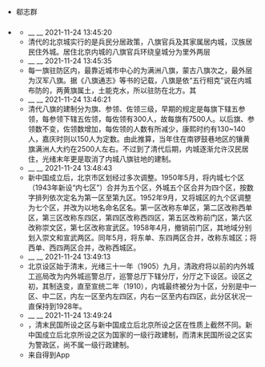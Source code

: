 - 郗志群
- ### 
    - __ __ 2021-11-24 13:45:20
    - 清代的北京城实行的是兵民分居政策，八旗官兵及其家属居内城，汉族居民住外城。居住北京内城的八旗官兵环绕皇城分为里外两层
    - __ __ 2021-11-24 13:45:35
    - 每一旗驻防区内，最靠近城市中心的为满洲八旗，蒙古八旗次之，最外层为汉军八旗。据《八旗通志》等书的记载，八旗是依“五行相克”说在内城布防的，两黄旗属土，土能克水，所以驻防在北方。其
    - __ __ 2021-11-24 13:46:21
    - 清代八旗的建制分为旗、参领、佐领三级，早期的规定是每旗下辖五参领，每参领下辖五佐领，每佐领有300人，故每旗有7500人。以后旗、参领数不变，佐领数增加，每佐领的人数有所减少，康熙时约有130~140人，嘉庆时则以150人为定数。由此推算，当年住在南锣鼓巷地区的镶黄旗满洲人大约在2500人左右。不过到了清代后期，内城逐渐允许汉民居住，光绪末年更是取消了内城八旗驻地的建制。
    - __ __ 2021-11-24 13:48:43
    - 新中国成立后，北京市区划经过多次调整。1950年5月，将内城七个区（1943年新设“内七区”）合并为五个区，外城五个区合并为四个区，按数字排列依次定名为第一区至第九区。1952年9月，又将城区的九个区调整为七个区，并改为以地名命名区名。第一区改称东单区，第二区改称西单区，第三区改称东四区，第四区改称西四区，第五区改称前门区，第六区改称崇文区，第七区改称宣武区。1958年4月，撤销前门区，其地域分别划入崇文和宣武两区。同年5月，将东单、东四两区合并，改称东城区；将西单、西四两区合并，改称西城区。
    - __ __ 2021-11-24 13:49:13
    - 北京设区始于清末，光绪三十一年（1905）九月，清政府将以前的内外城工巡局改为内外城巡警总厅，巡警总厅下辖分厅，分厅之下设区。设区之初，其制迭变，直至宣统二年（1910），内城最终被分为十区，分别是中一区、中二区，内左一区至内左四区，内右一区至内右四区，此分区状况一直保持到1928年。
    - __ __ 2021-11-24 13:49:24
    - ，清末民国所设之区与新中国成立后北京所设之区在性质上截然不同。新中国成立后北京所设之区为国家的一级行政建制，而清末民国所设之区实为警政区，尚不属一级行政建制。
    - 来自得到App
